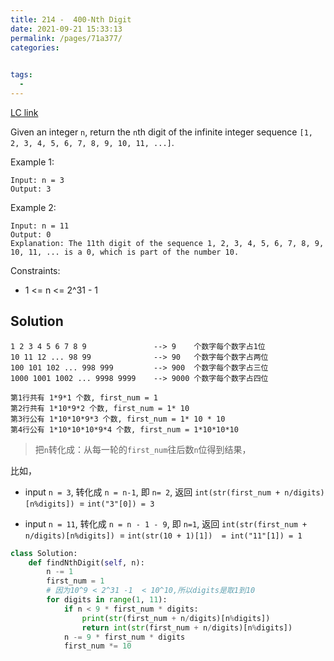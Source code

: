 ```yaml
---
title: 214 -  400-Nth Digit
date: 2021-09-21 15:33:13
permalink: /pages/71a377/
categories:
  

tags:
  - 
---
```

[LC link](https://leetcode.com/problems/nth-digit/)

Given an integer `n`, return the `n`th digit of the infinite integer sequence `[1, 2, 3, 4, 5, 6, 7, 8, 9, 10, 11, ...]`.

 

Example 1:
```
Input: n = 3
Output: 3
```
Example 2:
```
Input: n = 11
Output: 0
Explanation: The 11th digit of the sequence 1, 2, 3, 4, 5, 6, 7, 8, 9, 10, 11, ... is a 0, which is part of the number 10.
```

Constraints:

- 1 <= n <= 2^31 - 1

## Solution
```
1 2 3 4 5 6 7 8 9               --> 9    个数字每个数字占1位
10 11 12 ... 98 99              --> 90   个数字每个数字占两位
100 101 102 ... 998 999         --> 900  个数字每个数字占三位
1000 1001 1002 ... 9998 9999    --> 9000 个数字每个数字占四位

第1行共有 1*9*1 个数, first_num = 1
第2行共有 1*10*9*2 个数, first_num = 1* 10
第3行公有 1*10*10*9*3 个数, first_num = 1* 10 * 10
第4行公有 1*10*10*10*9*4 个数, first_num = 1*10*10*10
```

> 把`n`转化成：从每一轮的`first_num`往后数`n`位得到结果，

比如，
- input `n = 3`, 转化成 `n = n-1`, 即 `n= 2`, 返回 `int(str(first_num + n/digits)[n%digits]) `= `int("3"[0]) = 3`

- input `n = 11`, 转化成 `n = n - 1 - 9`, 即 `n=1`, 返回 `int(str(first_num + n/digits)[n%digits]) `= `int(str(10 + 1)[1])  = int("11"[1]) = 1`
```python
class Solution:
    def findNthDigit(self, n):
        n -= 1
        first_num = 1
        # 因为10^9 < 2^31 -1  < 10^10,所以digits是取1到10
        for digits in range(1, 11):
            if n < 9 * first_num * digits:
                print(str(first_num + n/digits)[n%digits])
                return int(str(first_num + n/digits)[n%digits])
            n -= 9 * first_num * digits
            first_num *= 10
```
